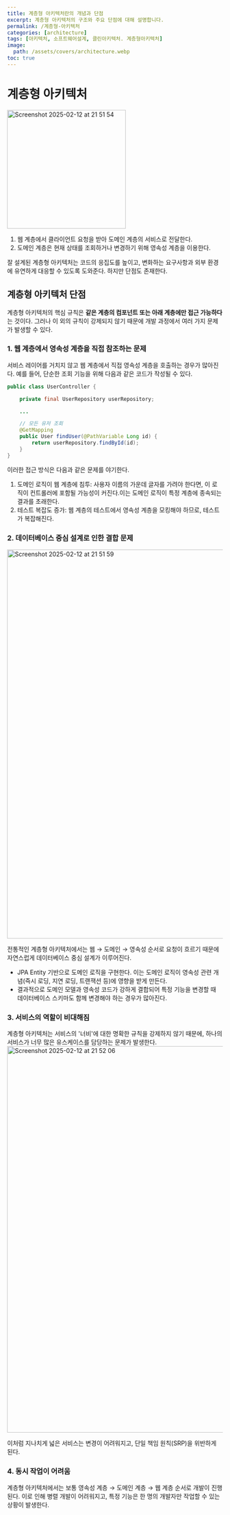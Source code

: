 ```yaml
---
title: 계층형 아키텍처란의 개념과 단점
excerpt: 계층형 아키텍처의 구조와 주요 단점에 대해 설명합니다.
permalink: /계층형-아키텍처
categories: [architecture]
tags: [아키텍처, 소프트웨어설계, 클린아키텍처. 계층형아키텍처]
image:
  path: /assets/covers/architecture.webp
toc: true
---
```





# 계층형 아키텍처
<img width="277" alt="Screenshot 2025-02-12 at 21 51 54" src="https://github.com/user-attachments/assets/78d4d9c1-9e95-4ae2-8907-890718f9090a" />

1. 웹 계층에서 클라이언트 요청을 받아 도메인 계층의 서비스로 전달한다.
2. 도메인 계층은 현재 상태를 조회하거나 변경하기 위해 영속성 계층을 이용한다.


잘 설계된 계층형 아키텍처는 코드의 응집도를 높이고, 변화하는 요구사항과 외부 환경에 유연하게 대응할 수 있도록 도와준다. 하지만 단점도 존재한다.

## 계층형 아키텍처 단점
계층형 아키텍처의 핵심 규칙은 **같은 계층의 컴포넌트 또는 아래 계층에만 접근 가능하다**는 것이다. 그러나 이 외의 규칙이 강제되지 않기 때문에 개발 과정에서 여러 가지 문제가 발생할 수 있다.

### 1. 웹 계층에서 영속성 계층을 직접 참조하는 문제
서비스 레이어를 거치지 않고 웹 계층에서 직접 영속성 계층을 호출하는 경우가 많아진다. 예를 들어, 단순한 조회 기능을 위해 다음과 같은 코드가 작성될 수 있다.
```java
public class UserController {

    private final UserRepository userRepository;

    ...

    // 모든 유저 조회
    @GetMapping
    public User findUser(@PathVariable Long id) {
        return userRepository.findById(id);
    }
}
```
이러한 접근 방식은 다음과 같은 문제를 야기한다.

1. 도메인 로직이 웹 계층에 침투: 사용자 이름의 가운데 글자를 가려야 한다면, 이 로직이 컨트롤러에 포함될 가능성이 커진다.이는 도메인 로직이 특정 계층에 종속되는 결과를 초래한다.
2. 테스트 복잡도 증가: 웹 계층의 테스트에서 영속성 계층을 모킹해야 하므로, 테스트가 복잡해진다.

### 2. 데이터베이스 중심 설계로 인한 결합 문제 
<img width="908" alt="Screenshot 2025-02-12 at 21 51 59" src="https://github.com/user-attachments/assets/ca04c6bf-4b60-4f14-813f-25ab572f9390" />


전통적인 계층형 아키텍처에서는 웹 → 도메인 → 영속성 순서로 요청이 흐르기 때문에 자연스럽게 데이터베이스 중심 설계가 이루어진다.
- JPA Entity 기반으로 도메인 로직을 구현한다. 이는 도메인 로직이 영속성 관련 개념(즉시 로딩, 지연 로딩, 트랜잭션 등)에 영향을 받게 만든다. 
- 결과적으로 도메인 모델과 영속성 코드가 강하게 결합되어 특정 기능을 변경할 때 데이터베이스 스키마도 함께 변경해야 하는 경우가 많아진다. 

### 3. 서비스의 역할이 비대해짐
계층형 아키텍처는 서비스의 '너비'에 대한 명확한 규칙을 강제하지 않기 때문에, 하나의 서비스가 너무 많은 유스케이스를 담당하는 문제가 발생한다.
<img width="902" alt="Screenshot 2025-02-12 at 21 52 06" src="https://github.com/user-attachments/assets/4ca722f3-2298-44c7-94ae-017d3463cf89" />


이처럼 지나치게 넓은 서비스는 변경이 어려워지고, 단일 책임 원칙(SRP)을 위반하게 된다.



### 4. 동시 작업이 어려움 
계층형 아키텍처에서는 보통 영속성 계층 → 도메인 계층 → 웹 계층 순서로 개발이 진행된다. 이로 인해 병렬 개발이 어려워지고, 특정 기능은 한 명의 개발자만 작업할 수 있는 상황이 발생한다.




